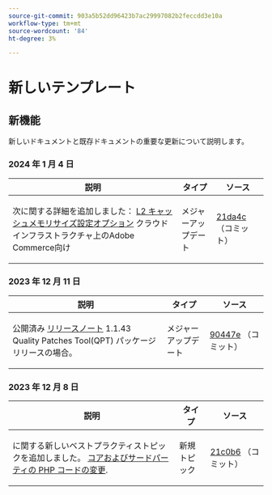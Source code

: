 ```yaml
---
source-git-commit: 903a5b52dd96423b7ac29997082b2feccdd3e10a
workflow-type: tm+mt
source-wordcount: '84'
ht-degree: 3%

---
```

# 新しいテンプレート

## 新機能

新しいドキュメントと既存ドキュメントの重要な更新について説明します。

### 2024 年 1 月 4 日

<table style="table-layout:auto;">
  <thead>
    <tr>
      <th>説明</th>
      <th>タイプ</th>
      <th>ソース</th>
    </tr>
  </thead>
  <tbody>
    <tr>
      <td><p>次に関する詳細を追加しました： <a href="https://experienceleague.adobe.com/docs/commerce-operations/implementation-playbook/best-practices/planning/redis-service-configuration.html">L2 キャッシュメモリサイズ設定オプション</a> クラウドインフラストラクチャ上のAdobe Commerce向け</p>
</td>
      <td>メジャーアップデート</td>
      <td><a href="https://github.com/AdobeDocs/commerce-operations.en/commit/21da4c22744dbb3b27b0dbe184b946788748a52e">21da4c</a> （コミット）</td>
    </tr>
  </tbody>
</table><!-- date_group --><!-- month_group -->

### 2023 年 12 月 11 日

<table style="table-layout:auto;">
  <thead>
    <tr>
      <th>説明</th>
      <th>タイプ</th>
      <th>ソース</th>
    </tr>
  </thead>
  <tbody>
    <tr>
      <td><p>公開済み <a href="https://experienceleague.adobe.com/docs/commerce-operations/tools/quality-patches-tool/release-notes.html">リリースノート</a> 1.1.43 Quality Patches Tool(QPT) パッケージリリースの場合。</p>
</td>
      <td>メジャーアップデート</td>
      <td><a href="https://github.com/AdobeDocs/commerce-operations.en/commit/90447e9b8c00c4901d0d62c9de36f21df55385dc">90447e</a> （コミット）</td>
    </tr>
  </tbody>
</table>

### 2023 年 12 月 8 日

<table style="table-layout:auto;">
  <thead>
    <tr>
      <th>説明</th>
      <th>タイプ</th>
      <th>ソース</th>
    </tr>
  </thead>
  <tbody>
    <tr>
      <td><p>に関する新しいベストプラクティストピックを追加しました。 <a href="https://experienceleague.adobe.com/docs/commerce-operations/implementation-playbook/best-practices/development/modifying-core-and-third-party-code.html">コアおよびサードパーティの PHP コードの変更</a>.</p>
</td>
      <td>新規トピック</td>
      <td><a href="https://github.com/AdobeDocs/commerce-operations.en/commit/21c0b6faab093bf9db860ce2f4d56072c4cc6e49">21c0b6</a> （コミット）</td>
    </tr>
  </tbody>
</table><!-- date_group --><!-- month_group --><!-- year_group -->
